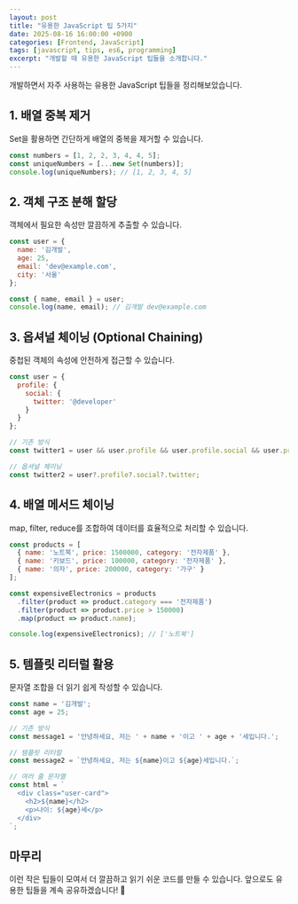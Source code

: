 ```yaml
---
layout: post
title: "유용한 JavaScript 팁 5가지"
date: 2025-08-16 16:00:00 +0900
categories: [Frontend, JavaScript]
tags: [javascript, tips, es6, programming]
excerpt: "개발할 때 유용한 JavaScript 팁들을 소개합니다."
---
```


개발하면서 자주 사용하는 유용한 JavaScript 팁들을 정리해보았습니다.

## 1. 배열 중복 제거

Set을 활용하면 간단하게 배열의 중복을 제거할 수 있습니다.

```javascript
const numbers = [1, 2, 2, 3, 4, 4, 5];
const uniqueNumbers = [...new Set(numbers)];
console.log(uniqueNumbers); // [1, 2, 3, 4, 5]
```

## 2. 객체 구조 분해 할당

객체에서 필요한 속성만 깔끔하게 추출할 수 있습니다.

```javascript
const user = {
  name: '김개발',
  age: 25,
  email: 'dev@example.com',
  city: '서울'
};

const { name, email } = user;
console.log(name, email); // 김개발 dev@example.com
```

## 3. 옵셔널 체이닝 (Optional Chaining)

중첩된 객체의 속성에 안전하게 접근할 수 있습니다.

```javascript
const user = {
  profile: {
    social: {
      twitter: '@developer'
    }
  }
};

// 기존 방식
const twitter1 = user && user.profile && user.profile.social && user.profile.social.twitter;

// 옵셔널 체이닝
const twitter2 = user?.profile?.social?.twitter;
```

## 4. 배열 메서드 체이닝

map, filter, reduce를 조합하여 데이터를 효율적으로 처리할 수 있습니다.

```javascript
const products = [
  { name: '노트북', price: 1500000, category: '전자제품' },
  { name: '키보드', price: 100000, category: '전자제품' },
  { name: '의자', price: 200000, category: '가구' }
];

const expensiveElectronics = products
  .filter(product => product.category === '전자제품')
  .filter(product => product.price > 150000)
  .map(product => product.name);

console.log(expensiveElectronics); // ['노트북']
```

## 5. 템플릿 리터럴 활용

문자열 조합을 더 읽기 쉽게 작성할 수 있습니다.

```javascript
const name = '김개발';
const age = 25;

// 기존 방식
const message1 = '안녕하세요, 저는 ' + name + '이고 ' + age + '세입니다.';

// 템플릿 리터럴
const message2 = `안녕하세요, 저는 ${name}이고 ${age}세입니다.`;

// 여러 줄 문자열
const html = `
  <div class="user-card">
    <h2>${name}</h2>
    <p>나이: ${age}세</p>
  </div>
`;
```

## 마무리

이런 작은 팁들이 모여서 더 깔끔하고 읽기 쉬운 코드를 만들 수 있습니다. 
앞으로도 유용한 팁들을 계속 공유하겠습니다! 🚀